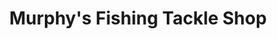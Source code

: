 ---
title: "Murphy's Fishing Tackle Shop"
url: /wexford/murphys-fishing-tackle-shop/
shop: fishing
---